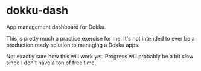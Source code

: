 # dokku-dash
App management dashboard for Dokku.

This is pretty much a practice exercise for me. It's not intended to ever be a production ready solution to managing a Dokku apps.

Not exactly sure how this will work yet. Progress will probably be a bit slow since I don't have a ton of free time.
